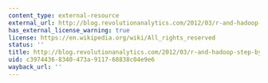 ```yaml
---
content_type: external-resource
external_url: http://blog.revolutionanalytics.com/2012/03/r-and-hadoop-step-by-step-tutorials.html
has_external_license_warning: true
license: https://en.wikipedia.org/wiki/All_rights_reserved
status: ''
title: http://blog.revolutionanalytics.com/2012/03/r-and-hadoop-step-by-step-tutorials.html
uid: c3974436-8340-473a-9117-68838c04e9e6
wayback_url: ''
---
```


